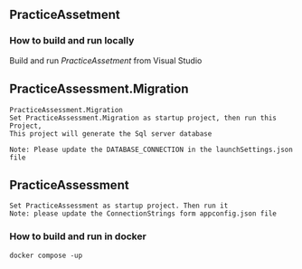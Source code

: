 ## PracticeAssetment

### How to build and run locally
Build and run *PracticeAssetment* from Visual Studio

## PracticeAssessment.Migration 
```
PracticeAssessment.Migration
Set PracticeAssessment.Migration as startup project, then run this Project,
This project will generate the Sql server database

Note: Please update the DATABASE_CONNECTION in the launchSettings.json file
```
## PracticeAssessment 
```
Set PracticeAssessment as startup project. Then run it
Note: please update the ConnectionStrings form appconfig.json file
```

### How to build and run in docker

```
docker compose -up
```